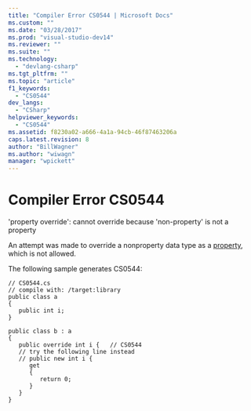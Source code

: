```yaml
---
title: "Compiler Error CS0544 | Microsoft Docs"
ms.custom: ""
ms.date: "03/28/2017"
ms.prod: "visual-studio-dev14"
ms.reviewer: ""
ms.suite: ""
ms.technology: 
  - "devlang-csharp"
ms.tgt_pltfrm: ""
ms.topic: "article"
f1_keywords: 
  - "CS0544"
dev_langs: 
  - "CSharp"
helpviewer_keywords: 
  - "CS0544"
ms.assetid: f8230a02-a666-4a1a-94cb-46f87463206a
caps.latest.revision: 8
author: "BillWagner"
ms.author: "wiwagn"
manager: "wpickett"
---
```

# Compiler Error CS0544
'property override': cannot override because 'non-property' is not a property  
  
 An attempt was made to override a nonproperty data type as a [property](../../csharp/programming-guide/classes-and-structs/properties.md), which is not allowed.  
  
 The following sample generates CS0544:  
  
```  
// CS0544.cs  
// compile with: /target:library  
public class a  
{  
   public int i;  
}  
  
public class b : a  
{  
   public override int i {   // CS0544  
   // try the following line instead  
   // public new int i {  
      get  
      {  
         return 0;  
      }  
   }  
}  
```